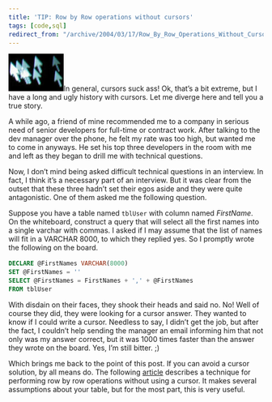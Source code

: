 ```yaml
---
title: 'TIP: Row by Row operations without cursors'
tags: [code,sql]
redirect_from: "/archive/2004/03/17/Row_By_Row_Operations_Without_Cursors.aspx/"
---
```


![](/images/cursor.jpg)In general, cursors suck ass! Ok, that’s a bit
extreme, but I have a long and ugly history with cursors. Let me diverge
here and tell you a true story.

A while ago, a friend of mine recommended me to a company in serious
need of senior developers for full-time or contract work. After talking
to the dev manager over the phone, he felt my rate was too high, but
wanted me to come in anyways. He set his top three developers in the
room with me and left as they began to drill me with technical
questions.

Now, I don’t mind being asked difficult technical questions in an
interview. In fact, I think it’s a necessary part of an interview. But
it was clear from the outset that these three hadn’t set their egos
aside and they were quite antagonistic. One of them asked me the
following question.

Suppose you have a table named `tblUser` with column named *FirstName*.
On the whiteboard, construct a query that will select all the first
names into a single varchar with commas. I asked if I may assume that
the list of names will fit in a VARCHAR 8000, to which they replied yes.
So I promptly wrote the following on the board.

```sql
DECLARE @FirstNames VARCHAR(8000)
SET @FirstNames = '' 
SELECT @FirstNames = FirstNames + ',' + @FirstNames
FROM tblUser
```

With disdain on their faces, they shook their heads and said no. No!
Well of course they did, they were looking for a cursor answer. They
wanted to know if I could write a cursor. Needless to say, I didn’t get
the job, but after the fact, I couldn’t help sending the manager an
email informing him that not only was my answer correct, but it was 1000
times faster than the answer they wrote on the board. Yes, I’m still
bitter. ;)

Which brings me back to the point of this post. If you can avoid a
cursor solution, by all means do. The following
[article](http://www.sql-server-performance.com/dp_no_cursors.asp "Row level operations without cursors")
describes a technique for performing row by row operations without using
a cursor. It makes several assumptions about your table, but for the
most part, this is very useful.

